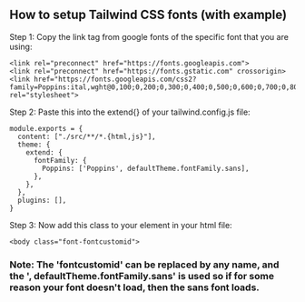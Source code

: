 ## How to setup Tailwind CSS fonts (with example)

Step 1: Copy the link tag from google fonts of the specific font that you are using:

```
<link rel="preconnect" href="https://fonts.googleapis.com">
<link rel="preconnect" href="https://fonts.gstatic.com" crossorigin>
<link href="https://fonts.googleapis.com/css2?family=Poppins:ital,wght@0,100;0,200;0,300;0,400;0,500;0,600;0,700;0,800;0,900;1,100;1,200;1,300;1,400;1,500;1,600;1,700;1,800;1,900&display=swap" rel="stylesheet">
```

Step 2: Paste this into the extend{} of your tailwind.config.js file:

```
module.exports = {
  content: ["./src/**/*.{html,js}"],
  theme: {
    extend: {
      fontFamily: {
        Poppins: ['Poppins', defaultTheme.fontFamily.sans],
      },
    },
  },
  plugins: [],
}
```

Step 3: Now add this class to your element in your html file:

```
<body class="font-fontcustomid">
```

### Note: The 'fontcustomid' can be replaced by any name, and the ', defaultTheme.fontFamily.sans' is used so if for some reason your font doesn't load, then the sans font loads.